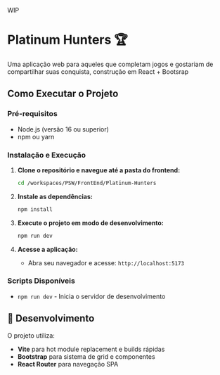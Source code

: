 WIP
# Platinum Hunters 🏆

Uma aplicação web para aqueles que completam jogos e gostariam de compartilhar suas conquista, construção em React + Bootsrap

## Como Executar o Projeto

### Pré-requisitos

- Node.js (versão 16 ou superior)
- npm ou yarn

### Instalação e Execução

1. **Clone o repositório e navegue até a pasta do frontend:**
   ```bash
   cd /workspaces/PSW/FrontEnd/Platinum-Hunters
   ```

2. **Instale as dependências:**
   ```bash
   npm install
   ```

3. **Execute o projeto em modo de desenvolvimento:**
   ```bash
   npm run dev
   ```

4. **Acesse a aplicação:**
   - Abra seu navegador e acesse: `http://localhost:5173`

### Scripts Disponíveis

- `npm run dev` - Inicia o servidor de desenvolvimento

## 🔧 Desenvolvimento

O projeto utiliza:
- **Vite** para hot module replacement e builds rápidas
- **Bootstrap** para sistema de grid e componentes
- **React Router** para navegação SPA